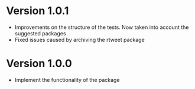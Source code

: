 #  Version 1.0.1

- Improvements on the structure of the tests. Now taken into account the suggested packages
- Fixed issues caused by archiving the rtweet package

#  Version 1.0.0

- Implement the functionality of the package


